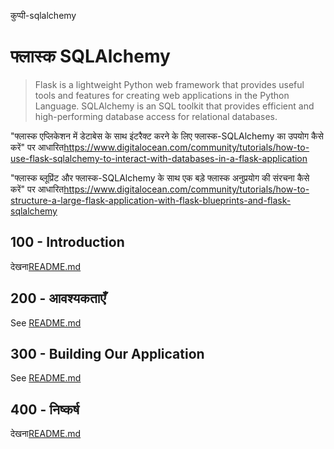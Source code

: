 कुप्पी-sqlalchemy

# फ्लास्क SQLAlchemy

> Flask is a lightweight Python web framework that provides useful tools and features for creating web applications in the Python Language.
> SQLAlchemy is an SQL toolkit that provides efficient and high-performing database access for relational databases.

"फ्लास्क एप्लिकेशन में डेटाबेस के साथ इंटरैक्ट करने के लिए फ्लास्क-SQLAlchemy का उपयोग कैसे करें" पर आधारित<https://www.digitalocean.com/community/tutorials/how-to-use-flask-sqlalchemy-to-interact-with-databases-in-a-flask-application>

"फ्लास्क ब्लूप्रिंट और फ्लास्क-SQLAlchemy के साथ एक बड़े फ्लास्क अनुप्रयोग की संरचना कैसे करें" पर आधारित<https://www.digitalocean.com/community/tutorials/how-to-structure-a-large-flask-application-with-flask-blueprints-and-flask-sqlalchemy>

## 100 - Introduction

देखना[README.md](./100/README.md)

## 200 - आवश्यकताएँ

See [README.md](./200/README.md)

## 300 - Building Our Application

See [README.md](./300/README.md)

## 400 - निष्कर्ष

देखना[README.md](./400/README.md)
